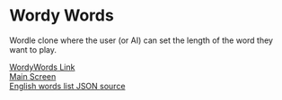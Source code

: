 # Wordy Words
Wordle clone where the user (or AI) can set the length of the word they want to play.

[WordyWords Link](https://exobrian.github.io/wordy-words/)
<br>
[Main Screen](https://github.com/exobrian/wordy-words/blob/main/images/tutorial/mainscreen.jpg?size=100)
<br>
[English words list JSON source](https://github.com/dwyl/english-words/)